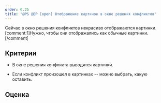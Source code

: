 ```yaml
---
order: 6.25
title: "@PS @EP [open] Отображение картинок в окне решения конфликтов"
---
```


Сейчас в окно решения конфликтов некрасиво отображаются картинки. [comment:1]Нужно, чтобы они отображались как обычные картинки.[/comment]

## Критерии

-  В окне решения конфликта выводятся картинки.

-  Если конфликт произошел в картинках -- можно выбрать, какую оставить.

## Оценка